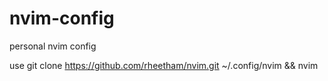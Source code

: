 # nvim-config
personal nvim config

use git clone https://github.com/rheetham/nvim.git ~/.config/nvim && nvim
